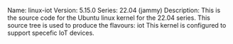 Name:    linux-iot
Version: 5.15.0
Series:  22.04 (jammy)
Description:
    This is the source code for the Ubuntu linux kernel for the 22.04 series. This
    source tree is used to produce the flavours: iot
    This kernel is configured to support specefic IoT devices.
